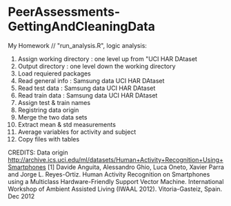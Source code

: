PeerAssessments-GettingAndCleaningData
======================================

My Homework
//  "run_analysis.R", logic analysis:

1. Assign working directory  : one level up from "UCI HAR DAtaset
2. Output directory          : one level down the working directory
3. Load requiered packages
4. Read general info         : Samsung data UCI HAR DAtaset
5. Read test data            : Samsung data UCI HAR DAtaset
6. Read train data           : Samsung data UCI HAR DAtaset
7. Assign test & train names
8. Registring data origin
9. Merge the two data sets
10. Extract mean & std measurements
11. Average variables for activity and subject
12. Copy files with tables

CREDITS:
Data origin
<http://archive.ics.uci.edu/ml/datasets/Human+Activity+Recognition+Using+Smartphones>
[1] Davide Anguita, Alessandro Ghio, Luca Oneto, Xavier Parra and Jorge L. Reyes-Ortiz. Human Activity Recognition on Smartphones using a Multiclass Hardware-Friendly Support Vector Machine. International Workshop of Ambient Assisted Living (IWAAL 2012). Vitoria-Gasteiz, Spain. Dec 2012

